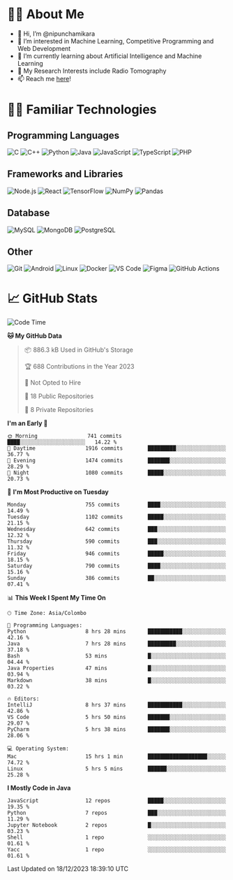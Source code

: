 # 🙋‍♂️ About Me
- 👋 Hi, I’m @nipunchamikara
- 👀 I’m interested in Machine Learning, Competitive Programming and Web Development
- 🌱 I’m currently learning about Artificial Intelligence and Machine Learning
- 📜 My Research Interests include Radio Tomography
- 📫 Reach me [here](mailto:nipunchamikara@yahoo.com)!

# 👨‍💻 Familiar Technologies

## Programming Languages
![C](https://img.icons8.com/color/48/000000/c-programming.png "C")
![C++](https://img.icons8.com/color/48/000000/c-plus-plus-logo.png "C++")
![Python](https://img.icons8.com/color/48/000000/python.png "Python")
![Java](https://img.icons8.com/color/48/000000/java-coffee-cup-logo.png "Java")
![JavaScript](https://img.icons8.com/color/48/000000/javascript.png "JavaScript")
![TypeScript](https://img.icons8.com/color/48/000000/typescript.png "TypeScript")
![PHP](https://img.icons8.com/officel/48/000000/php-logo.png "PHP")

## Frameworks and Libraries
![Node.js](https://img.icons8.com/color/48/000000/nodejs.png "Node.js")
![React](https://img.icons8.com/officel/48/000000/react.png "React")
![TensorFlow](https://img.icons8.com/color/48/000000/tensorflow.png "TensorFlow")
![NumPy](https://img.icons8.com/color/48/000000/numpy.png "NumPy")
![Pandas](https://img.icons8.com/color/48/000000/pandas.png "Pandas")

## Database
![MySQL](https://img.icons8.com/color/48/000000/mysql-logo.png "MySQL")
![MongoDB](https://img.icons8.com/color/48/000000/mongodb.png "MongoDB")
![PostgreSQL](https://img.icons8.com/color/48/000000/postgreesql.png "PostgreSQL")

## Other
![Git](https://img.icons8.com/color/48/000000/git.png "Git")
![Android](https://img.icons8.com/color/48/000000/android-os.png "Android")
![Linux](https://img.icons8.com/color/48/000000/linux.png "Linux")
![Docker](https://img.icons8.com/color/48/000000/docker.png "Docker")
![VS Code](https://img.icons8.com/color/48/000000/visual-studio-code-2019.png "VS Code")
![Figma](https://img.icons8.com/color/48/000000/figma.png "Figma")
![GitHub Actions](https://img.icons8.com/color/48/000000/github.png "GitHub Actions")

# 📈 GitHub Stats

<!--START_SECTION:waka-->
![Code Time](http://img.shields.io/badge/Code%20Time-277%20hrs%2045%20mins-blue)

**🐱 My GitHub Data** 

> 📦 886.3 kB Used in GitHub's Storage 
 > 
> 🏆 688 Contributions in the Year 2023
 > 
> 🚫 Not Opted to Hire
 > 
> 📜 18 Public Repositories 
 > 
> 🔑 8 Private Repositories 
 > 
**I'm an Early 🐤** 

```text
🌞 Morning                741 commits         ████░░░░░░░░░░░░░░░░░░░░░   14.22 % 
🌆 Daytime                1916 commits        █████████░░░░░░░░░░░░░░░░   36.77 % 
🌃 Evening                1474 commits        ███████░░░░░░░░░░░░░░░░░░   28.29 % 
🌙 Night                  1080 commits        █████░░░░░░░░░░░░░░░░░░░░   20.73 % 
```
📅 **I'm Most Productive on Tuesday** 

```text
Monday                   755 commits         ████░░░░░░░░░░░░░░░░░░░░░   14.49 % 
Tuesday                  1102 commits        █████░░░░░░░░░░░░░░░░░░░░   21.15 % 
Wednesday                642 commits         ███░░░░░░░░░░░░░░░░░░░░░░   12.32 % 
Thursday                 590 commits         ███░░░░░░░░░░░░░░░░░░░░░░   11.32 % 
Friday                   946 commits         █████░░░░░░░░░░░░░░░░░░░░   18.15 % 
Saturday                 790 commits         ████░░░░░░░░░░░░░░░░░░░░░   15.16 % 
Sunday                   386 commits         ██░░░░░░░░░░░░░░░░░░░░░░░   07.41 % 
```


📊 **This Week I Spent My Time On** 

```text
🕑︎ Time Zone: Asia/Colombo

💬 Programming Languages: 
Python                   8 hrs 28 mins       ███████████░░░░░░░░░░░░░░   42.16 % 
Java                     7 hrs 28 mins       █████████░░░░░░░░░░░░░░░░   37.18 % 
Bash                     53 mins             █░░░░░░░░░░░░░░░░░░░░░░░░   04.44 % 
Java Properties          47 mins             █░░░░░░░░░░░░░░░░░░░░░░░░   03.94 % 
Markdown                 38 mins             █░░░░░░░░░░░░░░░░░░░░░░░░   03.22 % 

🔥 Editors: 
IntelliJ                 8 hrs 37 mins       ███████████░░░░░░░░░░░░░░   42.86 % 
VS Code                  5 hrs 50 mins       ███████░░░░░░░░░░░░░░░░░░   29.07 % 
PyCharm                  5 hrs 38 mins       ███████░░░░░░░░░░░░░░░░░░   28.06 % 

💻 Operating System: 
Mac                      15 hrs 1 min        ███████████████████░░░░░░   74.72 % 
Linux                    5 hrs 5 mins        ██████░░░░░░░░░░░░░░░░░░░   25.28 % 
```

**I Mostly Code in Java** 

```text
JavaScript               12 repos            █████░░░░░░░░░░░░░░░░░░░░   19.35 % 
Python                   7 repos             ███░░░░░░░░░░░░░░░░░░░░░░   11.29 % 
Jupyter Notebook         2 repos             █░░░░░░░░░░░░░░░░░░░░░░░░   03.23 % 
Shell                    1 repo              ░░░░░░░░░░░░░░░░░░░░░░░░░   01.61 % 
Yacc                     1 repo              ░░░░░░░░░░░░░░░░░░░░░░░░░   01.61 % 
```




 Last Updated on 18/12/2023 18:39:10 UTC
<!--END_SECTION:waka-->

